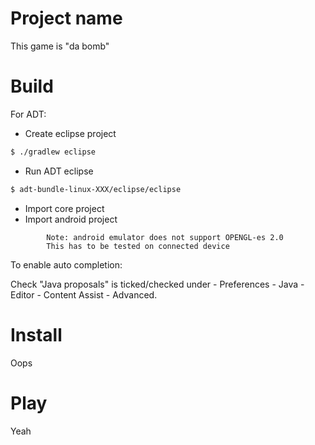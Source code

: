# Project name
This game is "da bomb"

# Build
For ADT:

* Create eclipse project
```bash
$ ./gradlew eclipse
```
* Run ADT eclipse 
```bash
$ adt-bundle-linux-XXX/eclipse/eclipse
```
* Import core project
* Import android project
```
		Note: android emulator does not support OPENGL-es 2.0
		This has to be tested on connected device
```

To enable auto completion:

Check "Java proposals" is ticked/checked under - Preferences - Java - Editor - Content Assist - Advanced.

# Install
Oops

# Play
Yeah
